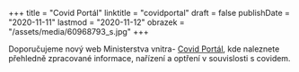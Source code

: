 +++
title = "Covid Portál"
linktitle = "covidportal"
draft = false
publishDate = "2020-11-11"
lastmod = "2020-11-12"
obrazek = "/assets/media/60968793_s.jpg"
+++

Doporučujeme nový web Ministerstva vnitra- [Covid Portál](https://covid.gov.cz/), kde naleznete přehledně zpracované informace, nařízení a optření v souvislosti s covidem.

